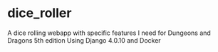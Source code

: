 # dice_roller
A dice rolling webapp with specific features I need for Dungeons and Dragons 5th edition
Using Django 4.0.10 and Docker
